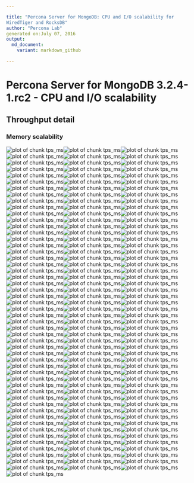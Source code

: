 ```yaml
---

title: "Percona Server for MongoDB: CPU and I/O scalability for
WiredTiger and RocksDB"
author: "Percona Lab"
generated on:July 07, 2016
output:
  md_document:
    variant: markdown_github

---
```



# Percona Server for MongoDB 3.2.4-1.rc2 - CPU and I/O scalability 

## Throughput detail 

### Memory scalability

![plot of chunk tps_ms](figure/tps_ms-1.png)![plot of chunk tps_ms](figure/tps_ms-2.png)![plot of chunk tps_ms](figure/tps_ms-3.png)![plot of chunk tps_ms](figure/tps_ms-4.png)![plot of chunk tps_ms](figure/tps_ms-5.png)![plot of chunk tps_ms](figure/tps_ms-6.png)![plot of chunk tps_ms](figure/tps_ms-7.png)![plot of chunk tps_ms](figure/tps_ms-8.png)![plot of chunk tps_ms](figure/tps_ms-9.png)![plot of chunk tps_ms](figure/tps_ms-10.png)![plot of chunk tps_ms](figure/tps_ms-11.png)![plot of chunk tps_ms](figure/tps_ms-12.png)![plot of chunk tps_ms](figure/tps_ms-13.png)![plot of chunk tps_ms](figure/tps_ms-14.png)![plot of chunk tps_ms](figure/tps_ms-15.png)![plot of chunk tps_ms](figure/tps_ms-16.png)![plot of chunk tps_ms](figure/tps_ms-17.png)![plot of chunk tps_ms](figure/tps_ms-18.png)![plot of chunk tps_ms](figure/tps_ms-19.png)![plot of chunk tps_ms](figure/tps_ms-20.png)![plot of chunk tps_ms](figure/tps_ms-21.png)![plot of chunk tps_ms](figure/tps_ms-22.png)![plot of chunk tps_ms](figure/tps_ms-23.png)![plot of chunk tps_ms](figure/tps_ms-24.png)![plot of chunk tps_ms](figure/tps_ms-25.png)![plot of chunk tps_ms](figure/tps_ms-26.png)![plot of chunk tps_ms](figure/tps_ms-27.png)![plot of chunk tps_ms](figure/tps_ms-28.png)![plot of chunk tps_ms](figure/tps_ms-29.png)![plot of chunk tps_ms](figure/tps_ms-30.png)![plot of chunk tps_ms](figure/tps_ms-31.png)![plot of chunk tps_ms](figure/tps_ms-32.png)![plot of chunk tps_ms](figure/tps_ms-33.png)![plot of chunk tps_ms](figure/tps_ms-34.png)![plot of chunk tps_ms](figure/tps_ms-35.png)![plot of chunk tps_ms](figure/tps_ms-36.png)![plot of chunk tps_ms](figure/tps_ms-37.png)![plot of chunk tps_ms](figure/tps_ms-38.png)![plot of chunk tps_ms](figure/tps_ms-39.png)![plot of chunk tps_ms](figure/tps_ms-40.png)![plot of chunk tps_ms](figure/tps_ms-41.png)![plot of chunk tps_ms](figure/tps_ms-42.png)![plot of chunk tps_ms](figure/tps_ms-43.png)![plot of chunk tps_ms](figure/tps_ms-44.png)![plot of chunk tps_ms](figure/tps_ms-45.png)![plot of chunk tps_ms](figure/tps_ms-46.png)![plot of chunk tps_ms](figure/tps_ms-47.png)![plot of chunk tps_ms](figure/tps_ms-48.png)![plot of chunk tps_ms](figure/tps_ms-49.png)![plot of chunk tps_ms](figure/tps_ms-50.png)![plot of chunk tps_ms](figure/tps_ms-51.png)![plot of chunk tps_ms](figure/tps_ms-52.png)![plot of chunk tps_ms](figure/tps_ms-53.png)![plot of chunk tps_ms](figure/tps_ms-54.png)![plot of chunk tps_ms](figure/tps_ms-55.png)![plot of chunk tps_ms](figure/tps_ms-56.png)![plot of chunk tps_ms](figure/tps_ms-57.png)![plot of chunk tps_ms](figure/tps_ms-58.png)![plot of chunk tps_ms](figure/tps_ms-59.png)![plot of chunk tps_ms](figure/tps_ms-60.png)![plot of chunk tps_ms](figure/tps_ms-61.png)![plot of chunk tps_ms](figure/tps_ms-62.png)![plot of chunk tps_ms](figure/tps_ms-63.png)![plot of chunk tps_ms](figure/tps_ms-64.png)![plot of chunk tps_ms](figure/tps_ms-65.png)![plot of chunk tps_ms](figure/tps_ms-66.png)![plot of chunk tps_ms](figure/tps_ms-67.png)![plot of chunk tps_ms](figure/tps_ms-68.png)![plot of chunk tps_ms](figure/tps_ms-69.png)![plot of chunk tps_ms](figure/tps_ms-70.png)![plot of chunk tps_ms](figure/tps_ms-71.png)![plot of chunk tps_ms](figure/tps_ms-72.png)![plot of chunk tps_ms](figure/tps_ms-73.png)![plot of chunk tps_ms](figure/tps_ms-74.png)![plot of chunk tps_ms](figure/tps_ms-75.png)![plot of chunk tps_ms](figure/tps_ms-76.png)![plot of chunk tps_ms](figure/tps_ms-77.png)![plot of chunk tps_ms](figure/tps_ms-78.png)![plot of chunk tps_ms](figure/tps_ms-79.png)![plot of chunk tps_ms](figure/tps_ms-80.png)![plot of chunk tps_ms](figure/tps_ms-81.png)![plot of chunk tps_ms](figure/tps_ms-82.png)![plot of chunk tps_ms](figure/tps_ms-83.png)![plot of chunk tps_ms](figure/tps_ms-84.png)![plot of chunk tps_ms](figure/tps_ms-85.png)![plot of chunk tps_ms](figure/tps_ms-86.png)![plot of chunk tps_ms](figure/tps_ms-87.png)![plot of chunk tps_ms](figure/tps_ms-88.png)![plot of chunk tps_ms](figure/tps_ms-89.png)![plot of chunk tps_ms](figure/tps_ms-90.png)![plot of chunk tps_ms](figure/tps_ms-91.png)![plot of chunk tps_ms](figure/tps_ms-92.png)![plot of chunk tps_ms](figure/tps_ms-93.png)![plot of chunk tps_ms](figure/tps_ms-94.png)![plot of chunk tps_ms](figure/tps_ms-95.png)![plot of chunk tps_ms](figure/tps_ms-96.png)![plot of chunk tps_ms](figure/tps_ms-97.png)![plot of chunk tps_ms](figure/tps_ms-98.png)![plot of chunk tps_ms](figure/tps_ms-99.png)![plot of chunk tps_ms](figure/tps_ms-100.png)![plot of chunk tps_ms](figure/tps_ms-101.png)![plot of chunk tps_ms](figure/tps_ms-102.png)![plot of chunk tps_ms](figure/tps_ms-103.png)![plot of chunk tps_ms](figure/tps_ms-104.png)![plot of chunk tps_ms](figure/tps_ms-105.png)![plot of chunk tps_ms](figure/tps_ms-106.png)![plot of chunk tps_ms](figure/tps_ms-107.png)![plot of chunk tps_ms](figure/tps_ms-108.png)![plot of chunk tps_ms](figure/tps_ms-109.png)![plot of chunk tps_ms](figure/tps_ms-110.png)![plot of chunk tps_ms](figure/tps_ms-111.png)![plot of chunk tps_ms](figure/tps_ms-112.png)![plot of chunk tps_ms](figure/tps_ms-113.png)![plot of chunk tps_ms](figure/tps_ms-114.png)![plot of chunk tps_ms](figure/tps_ms-115.png)![plot of chunk tps_ms](figure/tps_ms-116.png)![plot of chunk tps_ms](figure/tps_ms-117.png)![plot of chunk tps_ms](figure/tps_ms-118.png)![plot of chunk tps_ms](figure/tps_ms-119.png)![plot of chunk tps_ms](figure/tps_ms-120.png)![plot of chunk tps_ms](figure/tps_ms-121.png)![plot of chunk tps_ms](figure/tps_ms-122.png)![plot of chunk tps_ms](figure/tps_ms-123.png)![plot of chunk tps_ms](figure/tps_ms-124.png)![plot of chunk tps_ms](figure/tps_ms-125.png)![plot of chunk tps_ms](figure/tps_ms-126.png)![plot of chunk tps_ms](figure/tps_ms-127.png)![plot of chunk tps_ms](figure/tps_ms-128.png)![plot of chunk tps_ms](figure/tps_ms-129.png)![plot of chunk tps_ms](figure/tps_ms-130.png)![plot of chunk tps_ms](figure/tps_ms-131.png)![plot of chunk tps_ms](figure/tps_ms-132.png)![plot of chunk tps_ms](figure/tps_ms-133.png)![plot of chunk tps_ms](figure/tps_ms-134.png)![plot of chunk tps_ms](figure/tps_ms-135.png)![plot of chunk tps_ms](figure/tps_ms-136.png)![plot of chunk tps_ms](figure/tps_ms-137.png)![plot of chunk tps_ms](figure/tps_ms-138.png)![plot of chunk tps_ms](figure/tps_ms-139.png)![plot of chunk tps_ms](figure/tps_ms-140.png)![plot of chunk tps_ms](figure/tps_ms-141.png)![plot of chunk tps_ms](figure/tps_ms-142.png)![plot of chunk tps_ms](figure/tps_ms-143.png)![plot of chunk tps_ms](figure/tps_ms-144.png)![plot of chunk tps_ms](figure/tps_ms-145.png)![plot of chunk tps_ms](figure/tps_ms-146.png)![plot of chunk tps_ms](figure/tps_ms-147.png)![plot of chunk tps_ms](figure/tps_ms-148.png)![plot of chunk tps_ms](figure/tps_ms-149.png)![plot of chunk tps_ms](figure/tps_ms-150.png)![plot of chunk tps_ms](figure/tps_ms-151.png)![plot of chunk tps_ms](figure/tps_ms-152.png)![plot of chunk tps_ms](figure/tps_ms-153.png)![plot of chunk tps_ms](figure/tps_ms-154.png)

